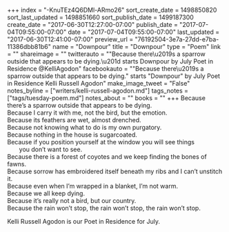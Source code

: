 +++
index = "-KnuTEz4Q6DMl-ARmo26"
sort_create_date = 1498850820
sort_last_updated = 1498851660
sort_publish_date = 1499187300
create_date = "2017-06-30T12:27:00-07:00"
publish_date = "2017-07-04T09:55:00-07:00"
date = "2017-07-04T09:55:00-07:00"
last_updated = "2017-06-30T12:41:00-07:00"
preview_url = "76192504-3e7a-27dd-e7ba-11386dbb81b6"
name = "Downpour"
title = "Downpour"
type = "Poem"
link = ""
shareimage = ""
twitterauto = "\"Because there\u2019s a sparrow outside that appears to be dying.\u201d starts Downpour by July Poet in Residence @KelliAgodon"
facebookauto = "\"Because there\u2019s a sparrow outside that appears to be dying.\" starts \"Downpour\" by July Poet in Residence Kelli Russell Agodon"
make_image_tweet = "False"
notes_byline = ["writers/kelli-russell-agodon.md"]
tags_notes = ["tags/tuesday-poem.md"]
notes_about = ""
books = ""
+++
Because there’s a sparrow outside that appears to be dying.<br> 
Because I carry it with me, not the bird, but the emotion.<br>
Because its feathers are wet, almost drenched.<br>
Because not knowing what to do is my own purgatory.<br> 
Because nothing in the house is sugarcoated.<br>
Because if you position yourself at the window you will see things<br> 
&nbsp;&nbsp;&nbsp;&nbsp;&nbsp;&nbsp;&nbsp;you don’t want to see.<br>
Because there is a forest of coyotes and we keep finding the bones of fawns.<br> 
Because sorrow has embroidered itself beneath my ribs and I can’t unstitch it.<br>
Because even when I’m wrapped in a blanket, I’m not warm.<br>
Because we all keep dying.<br>
Because it’s really not a bird, but our country.<br>
Because the rain won’t stop, the rain won’t stop, the rain won’t stop.

<p class="poem-footer">Kelli Russell Agodon is our Poet in Residence for July.</p>